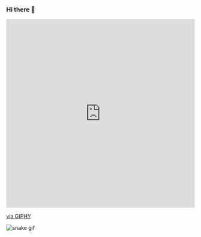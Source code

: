 ### Hi there 👋

<!--
**apoorwagupta/apoorwagupta** is a ✨ _special_ ✨ repository because its `README.md` (this file) appears on your GitHub profile.

Here are some ideas to get you started:

- 🔭 I’m currently working on ...
- 🌱 I’m currently learning ...
- 👯 I’m looking to collaborate on ...
- 🤔 I’m looking for help with ...
- 💬 Ask me about ...
- 📫 How to reach me: ...
- 😄 Pronouns: ...
- ⚡ Fun fact: ...

-->

<div style="width:100%;height:0;padding-bottom:100%;position:relative;"><iframe src="https://giphy.com/embed/VekcnHOwOI5So" width="100%" height="100%" style="position:absolute" frameBorder="0" class="giphy-embed" allowFullScreen></iframe></div><p><a href="https://giphy.com/gifs/digital-VekcnHOwOI5So">via GIPHY</a></p>
<!-- ![](https://media0.giphy.com/media/JIX9t2j0ZTN9S/giphy.gif) -->

![snake gif](https://github.com/apoorwagupta/apoorwagupta/blob/output/github-contribution-grid-snake.svg#gh-dark-mode-only)
